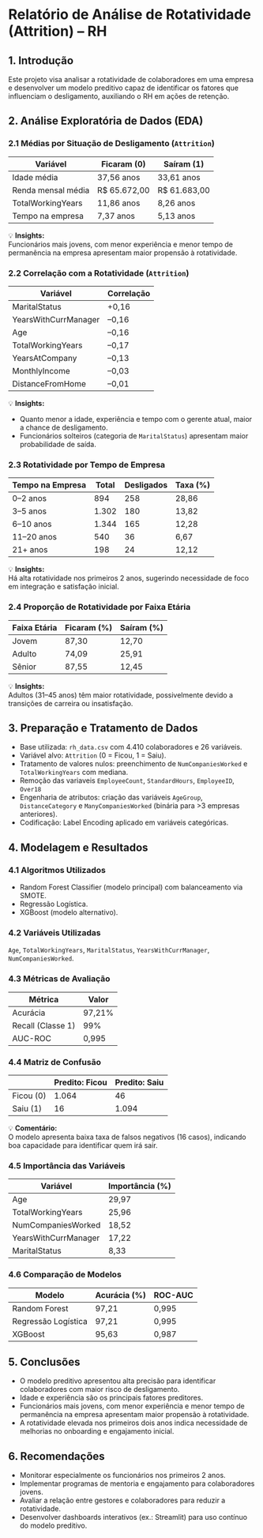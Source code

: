 # Relatório de Análise de Rotatividade (Attrition) – RH

## 1. Introdução

Este projeto visa analisar a rotatividade de colaboradores em uma empresa e desenvolver um modelo preditivo capaz de identificar os fatores que influenciam o desligamento, auxiliando o RH em ações de retenção.

## 2. Análise Exploratória de Dados (EDA)

### 2.1 Médias por Situação de Desligamento (`Attrition`)

| Variável            | Ficaram (0)    | Saíram (1)    |
| ------------------- | -------------- | ------------- |
| Idade média         | 37,56 anos     | 33,61 anos    |
| Renda mensal média  | R$ 65.672,00   | R$ 61.683,00  |
| TotalWorkingYears   | 11,86 anos     | 8,26 anos     |
| Tempo na empresa    | 7,37 anos      | 5,13 anos     |

💡 **Insights:**  
Funcionários mais jovens, com menor experiência e menor tempo de permanência na empresa apresentam maior propensão à rotatividade.

### 2.2 Correlação com a Rotatividade (`Attrition`)

| Variável             | Correlação  |
| -------------------- | ----------- |
| MaritalStatus        | +0,16       |
| YearsWithCurrManager | –0,16       |
| Age                  | –0,16       |
| TotalWorkingYears    | –0,17       |
| YearsAtCompany       | –0,13       |
| MonthlyIncome        | –0,03       |
| DistanceFromHome     | –0,01       |

💡 **Insights:**  
- Quanto menor a idade, experiência e tempo com o gerente atual, maior a chance de desligamento.  
- Funcionários solteiros (categoria de `MaritalStatus`) apresentam maior probabilidade de saída.

### 2.3 Rotatividade por Tempo de Empresa

| Tempo na Empresa | Total | Desligados | Taxa (%) |
| ---------------- | ----- | ---------- | -------- |
| 0–2 anos         | 894   | 258        | 28,86    |
| 3–5 anos         | 1.302 | 180        | 13,82    |
| 6–10 anos        | 1.344 | 165        | 12,28    |
| 11–20 anos       | 540   | 36         | 6,67     |
| 21+ anos         | 198   | 24         | 12,12    |

💡 **Insights:**  
Há alta rotatividade nos primeiros 2 anos, sugerindo necessidade de foco em integração e satisfação inicial.

### 2.4 Proporção de Rotatividade por Faixa Etária

| Faixa Etária | Ficaram (%) | Saíram (%) |
| ------------ | ----------- | ---------- |
| Jovem        | 87,30       | 12,70      |
| Adulto       | 74,09       | 25,91      |
| Sênior       | 87,55       | 12,45      |

💡 **Insights:**  
Adultos (31–45 anos) têm maior rotatividade, possivelmente devido a transições de carreira ou insatisfação.

## 3. Preparação e Tratamento de Dados

- Base utilizada: `rh_data.csv` com 4.410 colaboradores e 26 variáveis.  
- Variável alvo: `Attrition` (0 = Ficou, 1 = Saiu).  
- Tratamento de valores nulos: preenchimento de `NumCompaniesWorked` e `TotalWorkingYears` com mediana.  
- Remoção das variaveis `EmployeeCount`, `StandardHours`,  `EmployeeID`, `Over18`       
- Engenharia de atributos: criação das variáveis `AgeGroup`, `DistanceCategory` e `ManyCompaniesWorked` (binária para >3 empresas anteriores).  
- Codificação: Label Encoding aplicado em variáveis categóricas.

## 4. Modelagem e Resultados

### 4.1 Algoritmos Utilizados

- Random Forest Classifier (modelo principal) com balanceamento via SMOTE.  
- Regressão Logística.  
- XGBoost (modelo alternativo).

### 4.2 Variáveis Utilizadas

`Age`, `TotalWorkingYears`, `MaritalStatus`, `YearsWithCurrManager`, `NumCompaniesWorked`.

### 4.3 Métricas de Avaliação

| Métrica           | Valor    |
| ----------------- | -------- |
| Acurácia          | 97,21%   |
| Recall (Classe 1) | 99%      |
| AUC-ROC           | 0,995    |

### 4.4 Matriz de Confusão

|           | Predito: Ficou | Predito: Saiu |
| --------- | -------------- | ------------- |
| Ficou (0) | 1.064          | 46            |
| Saiu (1)  | 16             | 1.094         |

💡 **Comentário:**  
O modelo apresenta baixa taxa de falsos negativos (16 casos), indicando boa capacidade para identificar quem irá sair.

### 4.5 Importância das Variáveis

| Variável             | Importância (%) |
| -------------------- | --------------- |
| Age                  | 29,97           |
| TotalWorkingYears    | 25,96           |
| NumCompaniesWorked   | 18,52           |
| YearsWithCurrManager | 17,22           |
| MaritalStatus        | 8,33            |

### 4.6 Comparação de Modelos

| Modelo              | Acurácia (%) | ROC-AUC |
| ------------------- | ------------ | ------- |
| Random Forest       | 97,21        | 0,995   |
| Regressão Logística | 97,21        | 0,995   |
| XGBoost             | 95,63        | 0,987   |

## 5. Conclusões

- O modelo preditivo apresentou alta precisão para identificar colaboradores com maior risco de desligamento.  
- Idade e experiência são os principais fatores preditores.  
- Funcionários mais jovens, com menor experiência e menor tempo de permanência na empresa apresentam maior propensão à rotatividade.  
- A rotatividade elevada nos primeiros dois anos indica necessidade de melhorias no onboarding e engajamento inicial.

## 6. Recomendações

- Monitorar especialmente os funcionários nos primeiros 2 anos.  
- Implementar programas de mentoria e engajamento para colaboradores jovens.  
- Avaliar a relação entre gestores e colaboradores para reduzir a rotatividade.  
- Desenvolver dashboards interativos (ex.: Streamlit) para uso contínuo do modelo preditivo.
